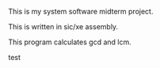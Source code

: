 This is my system software midterm project.

This is written in sic/xe assembly.

This program calculates gcd and lcm.

test